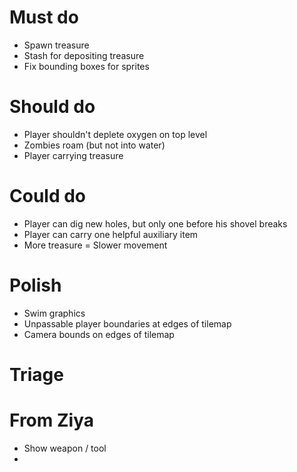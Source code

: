 # Must do

- Spawn treasure
- Stash for depositing treasure
- Fix bounding boxes for sprites

# Should do

- Player shouldn't deplete oxygen on top level
- Zombies roam (but not into water)
- Player carrying treasure

# Could do

- Player can dig new holes, but only one before his shovel breaks
- Player can carry one helpful auxiliary item
- More treasure = Slower movement

# Polish

- Swim graphics
- Unpassable player boundaries at edges of tilemap
- Camera bounds on edges of tilemap

# Triage

# From Ziya

- Show weapon / tool
-
